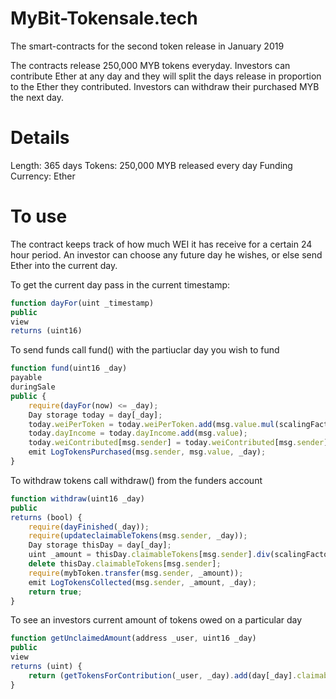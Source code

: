 # MyBit-Tokensale.tech
The smart-contracts for the second token release in January 2019

The contracts release 250,000 MYB tokens everyday. Investors can contribute Ether at any day and they will split the days release in proportion to the Ether they contributed. Investors can withdraw their purchased MYB the next day.

# Details
Length: 365 days
Tokens: 250,000 MYB released every day
Funding Currency: Ether

# To use

The contract keeps track of how much WEI it has receive for a certain 24 hour period. An investor can choose any future day he wishes, or else send Ether into the current day.

To get the current day pass in the current timestamp:

```javascript
function dayFor(uint _timestamp)
public
view
returns (uint16)
```

To send funds call fund() with the partiuclar day you wish to fund
```javascript
function fund(uint16 _day)
payable
duringSale
public {
    require(dayFor(now) <= _day);
    Day storage today = day[_day];
    today.weiPerToken = today.weiPerToken.add(msg.value.mul(scalingFactor).div(tokensPerDay));
    today.dayIncome = today.dayIncome.add(msg.value);
    today.weiContributed[msg.sender] = today.weiContributed[msg.sender].add(msg.value);
    emit LogTokensPurchased(msg.sender, msg.value, _day);
}
```

To withdraw tokens call withdraw() from the funders account
```javascript
function withdraw(uint16 _day)
public
returns (bool) {
    require(dayFinished(_day));
    require(updateclaimableTokens(msg.sender, _day));
    Day storage thisDay = day[_day];
    uint _amount = thisDay.claimableTokens[msg.sender].div(scalingFactor);
    delete thisDay.claimableTokens[msg.sender];
    require(mybToken.transfer(msg.sender, _amount));
    emit LogTokensCollected(msg.sender, _amount, _day);
    return true;
}
```

To see an investors current amount of tokens owed on a particular day
```javascript
function getUnclaimedAmount(address _user, uint16 _day)
public
view
returns (uint) {
    return (getTokensForContribution(_user, _day).add(day[_day].claimableTokens[_user]).div(scalingFactor));
}
```
